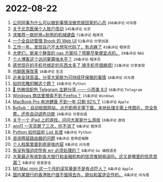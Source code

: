# 2022-08-22

1. [公司同事为什么可以做到事情没做完就回家的心态](https://www.v2ex.com/t/874454) `166条评论` `问与答`
1. [关于北京医保个人账户改动](https://www.v2ex.com/t/874456) `145条评论` `北京`
1. [求推荐一款好用+耐用的机械键盘](https://www.v2ex.com/t/874446) `72条评论` `程序员`
1. [一个全自动管理 Brook 的 Web UI](https://www.v2ex.com/t/874442) `52条评论` `分享创造`
1. [工作一年，发现自己不太想写代码了，有点麻了](https://www.v2ex.com/t/874441) `45条评论` `程序员`
1. [大佬们，能来个静音的 nas 方案吗？预算尽量便宜点的。](https://www.v2ex.com/t/874510) `29条评论` `NAS`
1. [个人博客这个访问量算啥水平？](https://www.v2ex.com/t/874484) `29条评论` `程序员`
1. [感觉现在的手机号绑定的东西太多了,换手机号很麻烦!](https://www.v2ex.com/t/874487) `21条评论` `分享发现`
1. [也聊医保改革](https://www.v2ex.com/t/874516) `16条评论` `生活`
1. [近来全球高温，分享大家能为可持续环保做的事情](https://www.v2ex.com/t/874495) `16条评论` `问与答`
1. [如何优雅的解这个题？](https://www.v2ex.com/t/874486) `16条评论` `Python`
1. [🎨 仿微信配色 Telegram 主题分享 —— 小而美 8.0](https://www.v2ex.com/t/874435) `16条评论` `Telegram`
1. [Windows 商店里搜索不到 Firefox？](https://www.v2ex.com/t/874436) `15条评论` `Windows`
1. [MacBook Pro 电池健康 不到一年 只剩 92%了](https://www.v2ex.com/t/874536) `11条评论` `Apple`
1. [BgSub：自动抠图网站，点开即用无需下载，本地处理无需上传图片，完全免费，还有自动调色功能](https://www.v2ex.com/t/874477) `10条评论` `分享创造`
1. [关于一个 iPad 上的游戏，问问大家是什么游戏](https://www.v2ex.com/t/874439) `10条评论` `游戏`
1. [win11 一天蓝屏了三次，吃不消了](https://www.v2ex.com/t/874528) `9条评论` `程序员`
1. [Python 如何监听 List 长度](https://www.v2ex.com/t/874515) `9条评论` `Python`
1. [咨询两层路由器的问题](https://www.v2ex.com/t/874503) `9条评论` `宽带症候群`
1. [个人档案里面到底是啥内容](https://www.v2ex.com/t/874492) `9条评论` `问与答`
1. [有没有强迫症所有 err 必须处理的？](https://www.v2ex.com/t/874530) `8条评论` `Go 编程语言`
1. [大家最近有收到各大银行和金融机构的信贷推销电话吗，这又是哪里的信息泄漏？](https://www.v2ex.com/t/874525) `8条评论` `信息安全`
1. [M1 Mac mini 这一个月的读写量是不是有点吓人？](https://www.v2ex.com/t/874522) `8条评论` `Apple`
1. [国内某银行的香港账户值不值得去办，貌似和富途合作的。](https://www.v2ex.com/t/874481) `8条评论` `问与答`
